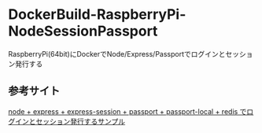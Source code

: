 # DockerBuild-RaspberryPi-NodeSessionPassport
RaspberryPi(64bit)にDockerでNode/Express/Passportでログインとセッション発行する

## 参考サイト
[node + express + express-session + passport + passport-local + redis でログインとセッション発行するサンプル](https://medium.com/@gorlemkun/node-express-express-session-passport-passport-local-redis-%E3%81%A7%E3%83%AD%E3%82%B0%E3%82%A4%E3%83%B3%E3%81%A8%E3%82%BB%E3%83%83%E3%82%B7%E3%83%A7%E3%83%B3%E7%99%BA%E8%A1%8C%E3%81%99%E3%82%8B%E3%82%B5%E3%83%B3%E3%83%97%E3%83%AB-54c3bf30867b)

